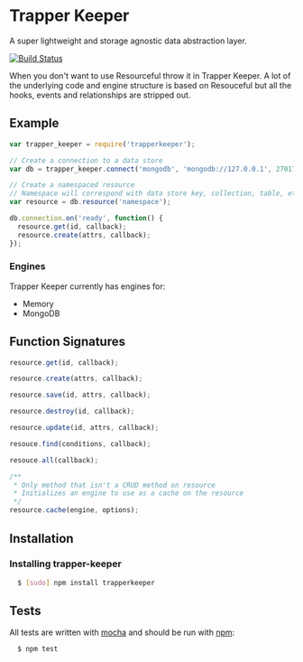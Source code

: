 Trapper Keeper
==============

A super lightweight and storage agnostic data abstraction layer.

[![Build Status](https://secure.travis-ci.org/School-Yard/TrapperKeeper.png?branch=master)](http://travis-ci.org/School-Yard/TrapperKeeper)

When you don't want to use Resourceful throw it in Trapper Keeper. A lot of the underlying code and engine structure
is based on Resouceful but all the hooks, events and relationships are stripped out.

## Example

``` js
var trapper_keeper = require('trapperkeeper');

// Create a connection to a data store
var db = trapper_keeper.connect('mongodb', 'mongodb://127.0.0.1', 27017, { database: 'awesome' });

// Create a namespaced resource
// Namespace will correspond with data store key, collection, table, etc.
var resource = db.resource('namespace');

db.connection.on('ready', function() {
  resource.get(id, callback);
  resource.create(attrs, callback);
});
```

### Engines

Trapper Keeper currently has engines for:

  - Memory
  - MongoDB

## Function Signatures

``` js
resource.get(id, callback);

resource.create(attrs, callback);

resource.save(id, attrs, callback);

resource.destroy(id, callback);

resource.update(id, attrs, callback);

resouce.find(conditions, callback);

resouce.all(callback);

/**
 * Only method that isn't a CRUD method on resource
 * Initializes an engine to use as a cache on the resource
 */
resource.cache(engine, options);
```

## Installation

### Installing trapper-keeper
``` bash
  $ [sudo] npm install trapperkeeper
```

## Tests
All tests are written with [mocha][0] and should be run with [npm][1]:

``` bash
  $ npm test
```

[0]: http://visionmedia.github.com/mocha/
[1]: http://npmjs.org